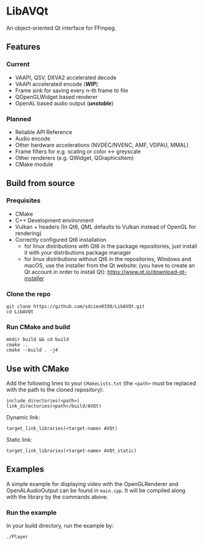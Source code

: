 # LibAVQt

An object-oriented Qt interface for FFmpeg.

## Features

### Current

- VAAPI, QSV, DXVA2 accelerated decode
- VAAPI accelerated encode (***WIP***)
- Frame sink for saving every n-th frame to file
- QOpenGLWidget based renderer
- OpenAL based audio output (***unstable***)

### Planned

- Reliable API Reference
- Audio encode
- Other hardware accelerations (NVDEC/NVENC, AMF, VDPAU, MMAL)
- Frame filters for e.g. scaling or color <-> greyscale
- Other renderers (e.g. QWidget, QGraphicsItem)
- CMake module

## Build from source

### Prequisites

- CMake
- C++ Development environment
- Vulkan + headers (In Qt6, QML defaults to Vulkan instead of OpenGL for
  rendering)
- Correctly configured Qt6 installation
    - for linux distributions with Qt6 in the package repositories, just install
      it with your distributions package manager
    - for linux distributions without Qt6 in the repositories, Windows and
      macOS, use the installer from the Qt website: (you have to create an Qt
      account in order to install Qt): https://www.qt.io/download-qt-installer

### Clone the repo

```
git clone https://github.com/sdcieo0330/LibAVQt.git
cd LibAVQt
```

### Run CMake and build

```
mkdir build && cd build
cmake ..
cmake --build . -j4
```

## Use with CMake

Add the following lines to your ``CMakeLists.txt``
(the ``<path>`` must be replaced with the path to the cloned repository):

```
include_directories(<path>)
link_directories(<path>/build/AVQt)
```

Dynamic link:

```
target_link_libraries(<target-name> AVQt)
```

Static link:

```
target_link_libraries(<target-name> AVQt_static)
```

## Examples

A simple example for displaying video with the OpenGLRenderer and OpenALAudioOutput can be found in ``main.cpp``. It
will be compiled along with the library by the commands above.

### Run the example

In your build directory, run the example by:

```
./Player
```
